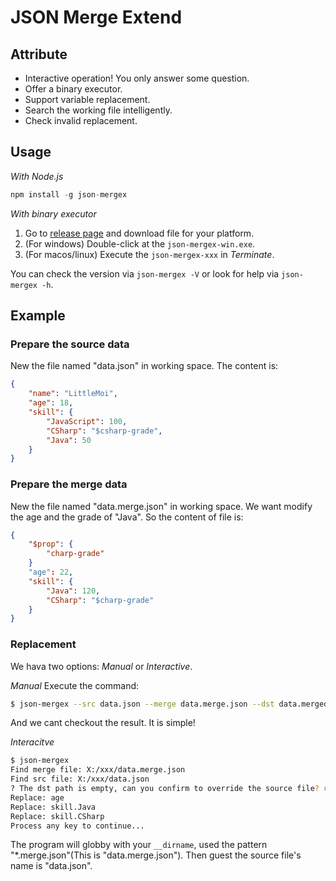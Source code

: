 # JSON Merge Extend

## Attribute
- Interactive operation! You only answer some question.
- Offer a binary executor. 
- Support variable replacement.
- Search the working file intelligently.
- Check invalid replacement.

## Usage

*With Node.js*
```js
npm install -g json-mergex
```
*With binary executor*
1. Go to [release page](https://github.com/LittleMoi/json-mergex/releases) and download file for your platform.
1. (For windows) Double-click at the `json-mergex-win.exe`.
1. (For macos/linux) Execute the `json-mergex-xxx` in *Terminate*.

You can check the version via `json-mergex -V` or look for help via `json-mergex -h`.

## Example
### Prepare the source data
New the file named "data.json" in working space. The content is:
```json
{
    "name": "LittleMoi",
    "age": 18,
    "skill": {
        "JavaScript": 100,
        "CSharp": "$csharp-grade",
        "Java": 50
    } 
}
```

### Prepare the merge data
New the file named "data.merge.json" in working space. We want modify the age and the grade of "Java". So the content of file is: 
```json
{
    "$prop": {
        "charp-grade"
    }
    "age": 22,
    "skill": {
        "Java": 120,
        "CSharp": "$charp-grade"
    }
}
```

### Replacement
We hava two options: *Manual* or *Interactive*.

*Manual*
Execute the command:
```sh
$ json-mergex --src data.json --merge data.merge.json --dst data.merged.json
```

And we cant checkout the result. It is simple!

*Interacitve*
```sh
$ json-mergex
Find merge file: X:/xxx/data.merge.json
Find src file: X:/xxx/data.json
? The dst path is empty, can you confirm to override the source file? » (Y/n) ...no
Replace: age
Replace: skill.Java
Replace: skill.CSharp
Process any key to continue...
```

The program will globby with your `__dirname`, used the pattern "*.merge.json"(This is "data.merge.json"). Then guest the source file's name is "data.json".